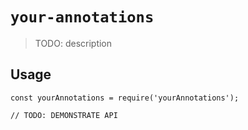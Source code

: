 # `your-annotations`

> TODO: description

## Usage

```
const yourAnnotations = require('yourAnnotations');

// TODO: DEMONSTRATE API
```

